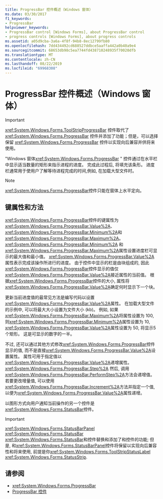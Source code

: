 ```yaml
---
title: ProgressBar 控件概述（Windows 窗体）
ms.date: 03/30/2017
f1_keywords:
- ProgressBar
helpviewer_keywords:
- ProgressBar control [Windows Forms], about ProgressBar control
- progress controls [Windows Forms], about progress controls
ms.assetid: a05d9cba-3a6a-4f8f-94b8-8ec12799fb80
ms.openlocfilehash: 7dd434492cd688527ddbce5aaffa442a0b40a9e4
ms.sourcegitcommit: 68653db98c5ea7744fd438710248935f70020dfb
ms.translationtype: MT
ms.contentlocale: zh-CN
ms.lasthandoff: 08/22/2019
ms.locfileid: "69968308"
---
```

# <a name="progressbar-control-overview-windows-forms"></a>ProgressBar 控件概述（Windows 窗体）
> [!IMPORTANT]
> <xref:System.Windows.Forms.ToolStripProgressBar> 控件取代了 <xref:System.Windows.Forms.ProgressBar> 控件并添加了功能；但是，可以选择保留 <xref:System.Windows.Forms.ProgressBar> 控件以实现向后兼容并供将来使用。  
  
 "Windows 窗体<xref:System.Windows.Forms.ProgressBar> " 控件通过在水平栏中显示适当数量的矩形来指示进程的进度。 完成此过程后, 将填充该条形。 进度栏通常用于使用户了解等待进程完成的时间,例如, 在加载大型文件时。  
  
> [!NOTE]
> <xref:System.Windows.Forms.ProgressBar>控件只能在窗体上水平定向。  
  
## <a name="key-properties-and-methods"></a>键属性和方法  
 <xref:System.Windows.Forms.ProgressBar>控件的键属性为<xref:System.Windows.Forms.ProgressBar.Value%2A>、 <xref:System.Windows.Forms.ProgressBar.Minimum%2A>和<xref:System.Windows.Forms.ProgressBar.Maximum%2A>。 <xref:System.Windows.Forms.ProgressBar.Minimum%2A> 和<xref:System.Windows.Forms.ProgressBar.Maximum%2A>属性设置进度栏可显示的最大值和最小值。 <xref:System.Windows.Forms.ProgressBar.Value%2A>属性表示完成该操作所进行的进度。 由于控件中显示的栏是由块组成的, 因此<xref:System.Windows.Forms.ProgressBar>控件显示的值仅<xref:System.Windows.Forms.ProgressBar.Value%2A>接近属性的当前值。 根据<xref:System.Windows.Forms.ProgressBar>控件的大小, 属性将<xref:System.Windows.Forms.ProgressBar.Value%2A>确定何时显示下一个块。  
  
 更新当前进度值的最常见方法是编写代码以设置<xref:System.Windows.Forms.ProgressBar.Value%2A>属性。 在加载大型文件的示例中, 可以将最大大小设置为文件大小 (kb)。 例如, 如果<xref:System.Windows.Forms.ProgressBar.Maximum%2A>将属性设置为 100, 则<xref:System.Windows.Forms.ProgressBar.Minimum%2A>属性设置为 10, <xref:System.Windows.Forms.ProgressBar.Value%2A>属性设置为 50, 将显示5个矩形。 这是可显示的数字的一半。  
  
 不过, 还可以通过其他方式修改<xref:System.Windows.Forms.ProgressBar>控件显示的值, 而不是直接<xref:System.Windows.Forms.ProgressBar.Value%2A>设置属性。 属性可用于指定值以<xref:System.Windows.Forms.ProgressBar.Value%2A>递增属性。 <xref:System.Windows.Forms.ProgressBar.Step%2A> 然后, 调用<xref:System.Windows.Forms.ProgressBar.PerformStep%2A>方法会递增值。 若要更改增量值, 可以使用<xref:System.Windows.Forms.ProgressBar.Increment%2A>方法并指定一个值, 以便为<xref:System.Windows.Forms.ProgressBar.Value%2A>属性递增。  
  
 以图形方式向用户通知当前操作的另一个控件是<xref:System.Windows.Forms.StatusBar>控件。  
  
> [!IMPORTANT]
> <xref:System.Windows.Forms.StatusBarPanel> <xref:System.Windows.Forms.StatusBar> <xref:System.Windows.Forms.StatusBar>和控件替换和添加了和控件的功能; 但是, 和<xref:System.Windows.Forms.StatusBarPanel>控件将保留以实现向后兼容性和将来使用, 前提是你<xref:System.Windows.Forms.ToolStripStatusLabel> <xref:System.Windows.Forms.StatusStrip>.  
  
## <a name="see-also"></a>请参阅

- <xref:System.Windows.Forms.ProgressBar>
- [ProgressBar 控件](progressbar-control-windows-forms.md)
